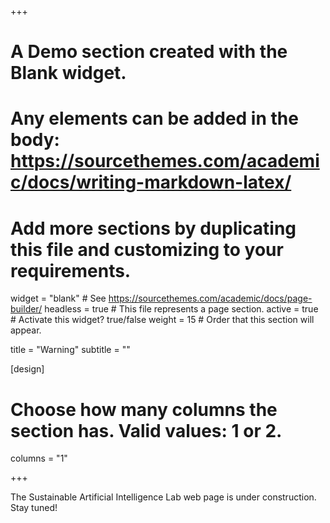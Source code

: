 +++
# A Demo section created with the Blank widget.
# Any elements can be added in the body: https://sourcethemes.com/academic/docs/writing-markdown-latex/
# Add more sections by duplicating this file and customizing to your requirements.

widget = "blank"  # See https://sourcethemes.com/academic/docs/page-builder/
headless = true  # This file represents a page section.
active = true  # Activate this widget? true/false
weight = 15  # Order that this section will appear.

title = "Warning"
subtitle = ""

[design]
  # Choose how many columns the section has. Valid values: 1 or 2.
  columns = "1"

+++

The Sustainable Artificial Intelligence Lab web page is under construction. Stay tuned!